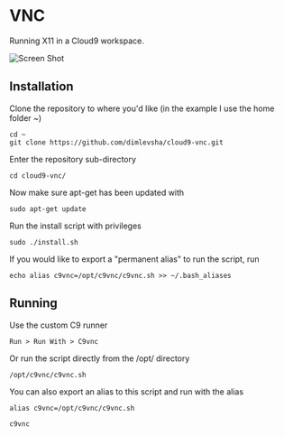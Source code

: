 VNC
===

Running X11 in a Cloud9 workspace.

![Screen Shot](screenshot.png)

Installation
------------


Clone the repository to where you'd like (in the example I use the home folder ~)
    
    cd ~
    git clone https://github.com/dimlevsha/cloud9-vnc.git


Enter the repository sub-directory

    cd cloud9-vnc/

Now make sure apt-get has been updated with 

    sudo apt-get update

Run the install script with privileges

    sudo ./install.sh
    
If you would like to export a "permanent alias" to run the script, run

    echo alias c9vnc=/opt/c9vnc/c9vnc.sh >> ~/.bash_aliases
    

Running
-------

Use the custom C9 runner

    Run > Run With > C9vnc
    
Or run the script directly from the /opt/ directory

    /opt/c9vnc/c9vnc.sh
    
You can also export an alias to this script and run with the alias

    alias c9vnc=/opt/c9vnc/c9vnc.sh
    
    c9vnc
